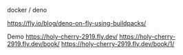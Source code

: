docker / deno

https://fly.io/blog/deno-on-fly-using-buildpacks/

Demo
https://holy-cherry-2919.fly.dev/
https://holy-cherry-2919.fly.dev/book/
https://holy-cherry-2919.fly.dev/book/1/

